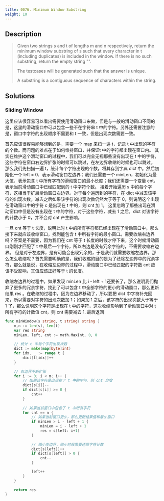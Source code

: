 ```yaml
---
title: 0076. Minimum Window Substring
weight: 10
---
```


## Description

> Given two strings s and t of lengths m and n respectively, return the minimum window substring of s such that every character in t (including duplicates) is included in the window. If there is no such substring, return the empty string "".
> 
> The testcases will be generated such that the answer is unique.
> 
> A substring is a contiguous sequence of characters within the string.

## Solutions

### Sliding Window
这里应该很容易可以看出需要使用滑动窗口来做，但是与一般的滑动窗口不同的是，这里的滑动窗口中可以包含一些不在字符串 t 中的字符。另外还需要注意的是，窗口中字符的出现顺序不需要和 t 一致，但是出现次数需要一致。

首先应该很容易能够想到的是，需要一个 map 来扫一遍 t，记录 t 中出现的字符的个数。而问题的难点在于如何维持窗口，并保证t 中的字符都出现在窗口内。
其实在维护这个滑动窗口的过程中，我们可以完全无视那些没有出现在 t 中的字符，这些字符在窗口右边界扩张的时候可以跳过，在左边界收缩的时候也可以跳过。
那么我们先扫描一遍 t，统计每个字符出现的个数，将其存到字典 dict 中。然后初始化一个 left = 0，表示滑动窗口左边界；我们还需要一个 minLen，初始化为最大值，表示包含 t 中所有字符的滑动窗口的最小长度；我们还需要一个变量 cnt， 表示当前滑动窗口中已经匹配到的 t 中字符个数。
接着开始遍历 s 中的每个字符，这相当于扩展滑动窗口右边界。对于每个遍历到的字符，在 dict 中减去该字符的出现次数，减去之后如果该字符的出现次数仍然大于等于 0，则说明这个出现在滑动窗口中的字符 c 是出现在 t 中的，则 cnt 加 1。
这里忽略了那些出现在滑动窗口中但是没有出现在 t 中的字符，对于这些字符，减去 1 之后，dict 对该字符的计数小于 0，并不会对 cnt 产生影响。

一旦 cnt 等于 t 长度，说明此时 t 中的所有字符都已经出现在了滑动窗口中，那么接下来就应该收缩窗口，找到能包含 t 中所有字符的最小窗口。需要收缩右边界吗？答案是不需要，因为我们在 cnt 等于 t 长度的时候才停下来，这个时候滑动窗口刚刚才匹配了 t 中最后一个字符，所以右边是没有冗余字符的，不需要收缩右边界。
但是对于左边界，是有可能会出现冗余的，于是我们就需要收缩左边界。那么怎么收缩呢？首先需要明确的是，我们收缩的目的是为了祛除左边界中的冗余字符，那么就是说，在收缩左边界的过程中，滑动窗口中已经匹配的字符数 cnt 应该不受影响，其值应该正好等于 t 的长度。

收缩左边界的过程中，如果发现 minLen 比 i - left + 1还要长了，那么说明我们抛弃了更多的冗余字符，找到了可以包含 t 中全部字符的更小的滑动窗口，那么更新结果 res 。在收缩的过程中，因为左边界移动了，所以要把 dict 中字符补充回来，所以需要对字符的出现次数加 1；如果加 1 之后，该字符的出现次数大于等于 1 了，那么说明这个字符是出现在 t 中的字符，这次收缩影响到了滑动窗口中对 t 所有字符的计数值 cnt，则 cnt 需要减去 1. 最后返回

```go
func minWindow(s string, t string) string {
    m,n := len(s), len(t)
    var res string
    minLen, left, cnt := math.MaxInt, 0, 0
    
    // 统计 t 中每个字符出现次数
    dict := make(map[byte]int)
    for idx, _ := range t {
        dict[t[idx]]++
    }
    
    // 右边界不断扩张
    for i := 0; i < m; i++ {
        // 如果该字符是出现在了 t 中的字符，则 cnt 自增
        dict[s[i]]--
        if dict[s[i]] >= 0 {
            cnt++
        }
        
        // 如果当前窗口中包含了 t 中所有字符
        for cnt == n {
            // 如果当前窗口更小，那么更新结果值和最小窗口
            if minLen > i - left + 1 {
                minLen = i - left + 1
                res = s[left: i+1]
            }
            
            // 缩小左边界，缩小时候需要还原字符计数
            dict[s[left]]++
            if dict[s[left]] > 0 {
                cnt--
            }

            left++
        }
    }
    
    return res
}
```
